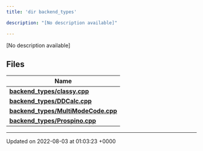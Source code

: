 ```yaml
---
title: 'dir backend_types'

description: "[No description available]"

---
```







[No description available]

## Files

| Name           |
| -------------- |
| **[backend_types/classy.cpp](/documentation/code/main/files/classy_8cpp/#file-classy.cpp)**  |
| **[backend_types/DDCalc.cpp](/documentation/code/main/files/ddcalc_8cpp/#file-ddcalc.cpp)**  |
| **[backend_types/MultiModeCode.cpp](/documentation/code/main/files/multimodecode_8cpp/#file-multimodecode.cpp)**  |
| **[backend_types/Prospino.cpp](/documentation/code/main/files/prospino_8cpp/#file-prospino.cpp)**  |






-------------------------------

Updated on 2022-08-03 at 01:03:23 +0000
